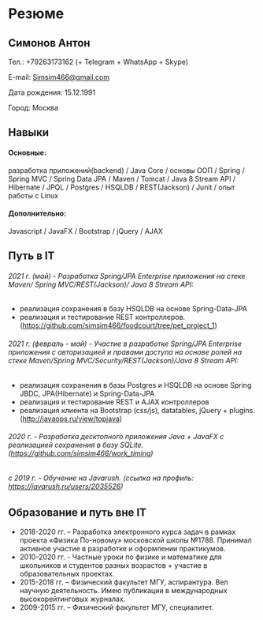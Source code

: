 # Резюме
## Симонов Антон

Тел.: +79263173162 (+ Telegram + WhatsApp + Skype) 

E-mail: Simsim466@gmail.com

Дата рождения: 15.12.1991

Город: Москва

## Навыки

#### Основные:
разработка приложений(backend) / Java Core / основы ООП / Spring / Spring MVC / Spring Data JPA / Maven / Tomcat / Java 8 Stream API / Hibernate / JPQL / Postgres / HSQLDB / REST(Jackson) / Junit / опыт работы с Linux
#### Дополнительно:
Javascript / JavaFX / Bootstrap / jQuery / AJAX

## Путь в IT
###### 2021 г. (май) - Разработка  Spring/JPA Enterprise приложения на стеке Maven/ Spring MVC/REST(Jackson)/ Java 8 Stream API:
  -  реализация сохранения в базу HSQLDB на основе Spring-Data-JPA
  -  реализация и тестирование REST контроллеров. (https://github.com/simsim466/foodcourt/tree/pet_project_1)
###### 2021 г. (февраль - май) - Участие в разработке Spring/JPA Enterprise приложения c авторизацией и правами доступа на основе ролей на стеке Maven/Spring MVC/Security/REST(Jackson)/Java 8 Stream API:
  -  реализация сохранения в базы Postgres и HSQLDB на основе Spring JBDC, JPA(Hibernate) и Spring-Data-JPA
  -  реализация и тестирование REST и AJAX контроллеров
  -  реализация клиента на Bootstrap (css/js), datatables, jQuery + plugins. (http://javaops.ru/view/topjava)
###### 2020 г. - Разработка десктопного приложения Java + JavaFX с реализацией сохранения  в базу SQLite. (https://github.com/simsim466/work_timing)
###### с 2019 г. - Обучение на Javarush. (ссылка на профиль: https://javarush.ru/users/2035526)

## Образование и путь вне IT
  - 2018-2020 гг. – Разработка электронного курса задач в рамках проекта «Физика По-новому» московской школы №1788. Принимал активное участие в разработке и оформлении практикумов.
  - 2010-2020 гг. - Частные уроки по физике и математике для школьников и студентов разных возрастов + участие в образовательных проектах.
  - 2015-2018 гг. – Физический факультет МГУ, аспирантура. Вел научную деятельность. Имею публикации в международных высокорейтинговых журналах.
  - 2009-2015 гг. – Физический факультет МГУ, специалитет.



 



